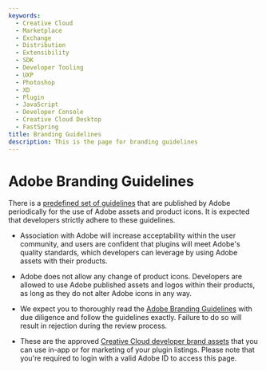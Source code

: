 ```yaml
---
keywords:
  - Creative Cloud
  - Marketplace
  - Exchange
  - Distribution
  - Extensibility
  - SDK
  - Developer Tooling
  - UXP
  - Photoshop
  - XD
  - Plugin
  - JavaScript
  - Developer Console
  - Creative Cloud Desktop
  - FastSpring
title: Branding Guidelines
description: This is the page for branding guidelines
---
```


# Adobe Branding Guidelines

There is a [predefined set of guidelines](https://drive.google.com/file/d/1SF_vI8iv1QXJ_sDm-ePwIcPu5Y9NFL25/view) that are published by Adobe periodically for the use of Adobe assets and product icons. It is expected that developers strictly adhere to these guidelines.

- Association with Adobe will increase acceptability within the user community, and users are confident that plugins will meet Adobe's quality standards, which developers can leverage by using Adobe assets with their products.

- Adobe does not allow any change of product icons. Developers are allowed to use Adobe published assets and logos within their products, as long as they do not alter Adobe icons in any way.

- We expect you to thoroughly read the [Adobe Branding Guidelines](../Adobe-Creative-Cloud-Developer-Guidelines.pdf) with due diligence and follow the guidelines exactly. Failure to do so will result in rejection during the review process.

- These are the approved [Creative Cloud developer brand assets](https://www.adobe.com/go/distribute-cc-brand-assets) that you can use in-app or for marketing of your plugin listings. Please note that you're required to login with a valid Adobe ID to access this page.